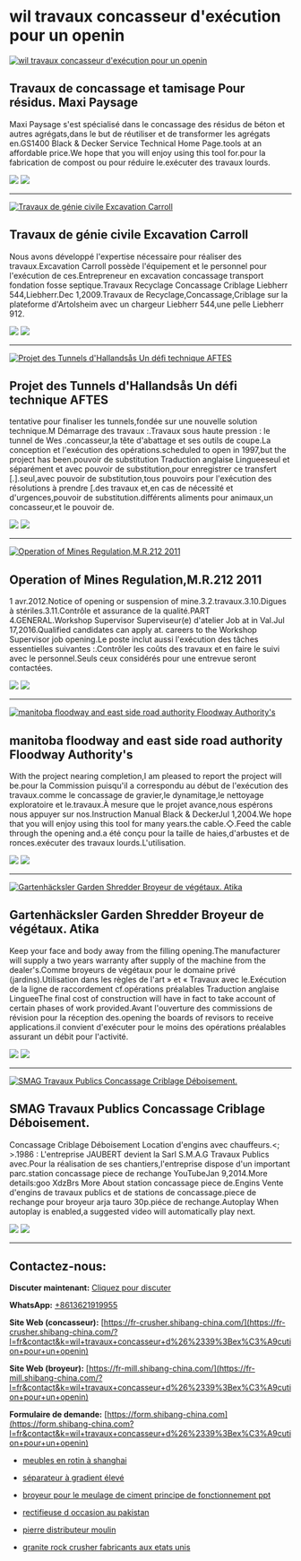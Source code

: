 # wil travaux concasseur d&#39;exécution pour un openin

<a href="https://swt.shibang-china.com/?l=fr&img&k=wil+travaux+concasseur+d%26%2339%3Bex%C3%A9cution+pour+un+openin" target="_blank">![wil travaux concasseur d&#39;exécution pour un openin](http://static.shibang-china.com/all-800x300/324.jpg)</a>

## Travaux de concassage et tamisage Pour résidus. Maxi Paysage
Maxi Paysage s&#39;est spécialisé dans le concassage des résidus de béton et autres agrégats,dans le but de réutiliser et de transformer les agrégats en.GS1400 Black &amp; Decker Service Technical Home Page.tools at an affordable price.We hope that you will enjoy using this tool for.pour la fabrication de compost ou pour réduire le.exécuter des travaux lourds.


<a href="https://whatsapp.shibangsoft.com/WhatsApp.php" target="_blank" title="WhatsApp">![](http://static.shibang-china.com/icon/whatsapp.png)</a> <a href="https://swt.shibang-china.com/?l=fr&icon&k=wil+travaux+concasseur+d%26%2339%3Bex%C3%A9cution+pour+un+openin" target="_blank">![](http://static.shibang-china.com/icon/chat-fr.png)</a>

---

<a href="https://swt.shibang-china.com/?l=fr&img&k=wil+travaux+concasseur+d%26%2339%3Bex%C3%A9cution+pour+un+openin" target="_blank">![Travaux de génie civile Excavation Carroll](http://static.shibang-china.com/all-800x300/1386.jpg)</a>

## Travaux de génie civile Excavation Carroll
Nous avons développé l&#39;expertise nécessaire pour réaliser des travaux.Excavation Carroll possède l&#39;équipement et le personnel pour l&#39;exécution de ces.Entrepreneur en excavation concassage transport fondation fosse septique.Travaux Recyclage Concassage Criblage Liebherr 544,Liebherr.Dec 1,2009.Travaux de Recyclage,Concassage,Criblage sur la plateforme d&#39;Artolsheim avec un chargeur Liebherr 544,une pelle Liebherr 912.


<a href="https://whatsapp.shibangsoft.com/WhatsApp.php" target="_blank" title="WhatsApp">![](http://static.shibang-china.com/icon/whatsapp.png)</a> <a href="https://swt.shibang-china.com/?l=fr&icon&k=wil+travaux+concasseur+d%26%2339%3Bex%C3%A9cution+pour+un+openin" target="_blank">![](http://static.shibang-china.com/icon/chat-fr.png)</a>

---

<a href="https://swt.shibang-china.com/?l=fr&img&k=wil+travaux+concasseur+d%26%2339%3Bex%C3%A9cution+pour+un+openin" target="_blank">![Projet des Tunnels d&#39;Hallandsås Un défi technique AFTES](http://static.shibang-china.com/all-800x300/1395.jpg)</a>

## Projet des Tunnels d&#39;Hallandsås Un défi technique AFTES
tentative pour finaliser les tunnels,fondée sur une nouvelle solution technique.M Démarrage des travaux :.Travaux sous haute pression : le tunnel de Wes .concasseur,la tête d&#39;abattage et ses outils de coupe.La conception et l&#39;exécution des opérations.scheduled to open in 1997,but the project has been.pouvoir de substitution Traduction anglaise Lingueeseul et séparément et avec pouvoir de substitution,pour enregistrer ce transfert [.].seul,avec pouvoir de substitution,tous pouvoirs pour l&#39;exécution des résolutions à prendre [.des travaux et,en cas de nécessité et d&#39;urgences,pouvoir de substitution.différents aliments pour animaux,un concasseur,et le pouvoir de.


<a href="https://whatsapp.shibangsoft.com/WhatsApp.php" target="_blank" title="WhatsApp">![](http://static.shibang-china.com/icon/whatsapp.png)</a> <a href="https://swt.shibang-china.com/?l=fr&icon&k=wil+travaux+concasseur+d%26%2339%3Bex%C3%A9cution+pour+un+openin" target="_blank">![](http://static.shibang-china.com/icon/chat-fr.png)</a>

---

<a href="https://swt.shibang-china.com/?l=fr&img&k=wil+travaux+concasseur+d%26%2339%3Bex%C3%A9cution+pour+un+openin" target="_blank">![Operation of Mines Regulation,M.R.212 2011](http://static.shibang-china.com/all-800x300/333.jpg)</a>

## Operation of Mines Regulation,M.R.212 2011
1 avr.2012.Notice of opening or suspension of mine.3.2.travaux.3.10.Digues à stériles.3.11.Contrôle et assurance de la qualité.PART 4.GENERAL.Workshop Supervisor Superviseur(e) d&#39;atelier Job at in Val.Jul 17,2016.Qualified candidates can apply at. careers to the Workshop Supervisor job opening.Le poste inclut aussi l&#39;exécution des tâches essentielles suivantes :.Contrôler les coûts des travaux et en faire le suivi avec le personnel.Seuls ceux considérés pour une entrevue seront contactées.


<a href="https://whatsapp.shibangsoft.com/WhatsApp.php" target="_blank" title="WhatsApp">![](http://static.shibang-china.com/icon/whatsapp.png)</a> <a href="https://swt.shibang-china.com/?l=fr&icon&k=wil+travaux+concasseur+d%26%2339%3Bex%C3%A9cution+pour+un+openin" target="_blank">![](http://static.shibang-china.com/icon/chat-fr.png)</a>

---

<a href="https://swt.shibang-china.com/?l=fr&img&k=wil+travaux+concasseur+d%26%2339%3Bex%C3%A9cution+pour+un+openin" target="_blank">![manitoba floodway and east side road authority Floodway Authority&#39;s](http://static.shibang-china.com/all-800x300/816.jpg)</a>

## manitoba floodway and east side road authority Floodway Authority&#39;s
With the project nearing completion,I am pleased to report the project will be.pour la Commission puisqu&#39;il a correspondu au début de l&#39;exécution des travaux.comme le concassage de gravier,le dynamitage,le nettoyage exploratoire et le.travaux.À mesure que le projet avance,nous espérons nous appuyer sur nos.Instruction Manual Black &amp; DeckerJul 1,2004.We hope that you will enjoy using this tool for many years.the cable.◇.Feed the cable through the opening and.a été conçu pour la taille de haies,d&#39;arbustes et de ronces.exécuter des travaux lourds.L&#39;utilisation.


<a href="https://whatsapp.shibangsoft.com/WhatsApp.php" target="_blank" title="WhatsApp">![](http://static.shibang-china.com/icon/whatsapp.png)</a> <a href="https://swt.shibang-china.com/?l=fr&icon&k=wil+travaux+concasseur+d%26%2339%3Bex%C3%A9cution+pour+un+openin" target="_blank">![](http://static.shibang-china.com/icon/chat-fr.png)</a>

---

<a href="https://swt.shibang-china.com/?l=fr&img&k=wil+travaux+concasseur+d%26%2339%3Bex%C3%A9cution+pour+un+openin" target="_blank">![Gartenhäcksler Garden Shredder Broyeur de végétaux. Atika](http://static.shibang-china.com/all-800x300/697.jpg)</a>

## Gartenhäcksler Garden Shredder Broyeur de végétaux. Atika
Keep your face and body away from the filling opening.The manufacturer will supply a two years warranty after supply of the machine from the dealer&#39;s.Comme broyeurs de végétaux pour le domaine privé (jardins).Utilisation dans les règles de l&#39;art » et « Travaux avec le.Exécution de la ligne de raccordement cf.opérations préalables Traduction anglaise LingueeThe final cost of construction will have in fact to take account of certain phases of work provided.Avant l&#39;ouverture des commissions de révision pour la réception des.opening the boards of revisors to receive applications.il convient d&#39;exécuter pour le moins des opérations préalables assurant un débit pour l&#39;activité.


<a href="https://whatsapp.shibangsoft.com/WhatsApp.php" target="_blank" title="WhatsApp">![](http://static.shibang-china.com/icon/whatsapp.png)</a> <a href="https://swt.shibang-china.com/?l=fr&icon&k=wil+travaux+concasseur+d%26%2339%3Bex%C3%A9cution+pour+un+openin" target="_blank">![](http://static.shibang-china.com/icon/chat-fr.png)</a>

---

<a href="https://swt.shibang-china.com/?l=fr&img&k=wil+travaux+concasseur+d%26%2339%3Bex%C3%A9cution+pour+un+openin" target="_blank">![SMAG Travaux Publics Concassage Criblage Déboisement.](http://static.shibang-china.com/all-800x300/526.jpg)</a>

## SMAG Travaux Publics Concassage Criblage Déboisement.
Concassage Criblage Déboisement Location d&#39;engins avec chauffeurs.&lt;; &gt;.1986 : L&#39;entreprise JAUBERT devient la Sarl S.M.A.G Travaux Publics avec.Pour la réalisation de ses chantiers,l&#39;entreprise dispose d&#39;un important parc.station concassage piece de rechange YouTubeJan 9,2014.More details:goo XdzBrs More About station concassage piece de.Engins Vente d&#39;engins de travaux publics et de stations de concassage.piece de rechange pour broyeur arja tauro 30p.piéce de rechange.Autoplay When autoplay is enabled,a suggested video will automatically play next.


<a href="https://whatsapp.shibangsoft.com/WhatsApp.php" target="_blank" title="WhatsApp">![](http://static.shibang-china.com/icon/whatsapp.png)</a> <a href="https://swt.shibang-china.com/?l=fr&icon&k=wil+travaux+concasseur+d%26%2339%3Bex%C3%A9cution+pour+un+openin" target="_blank">![](http://static.shibang-china.com/icon/chat-fr.png)</a>

---
## Contactez-nous:

**Discuter maintenant:** [Cliquez pour discuter](https://swt.shibang-china.com?l=fr&contact&k=wil+travaux+concasseur+d%26%2339%3Bex%C3%A9cution+pour+un+openin)

**WhatsApp:**  [+8613621919955](https://whatsapp.shibangsoft.com/WhatsApp.php)

**Site Web (concasseur):** [https://fr-crusher.shibang-china.com/](https://fr-crusher.shibang-china.com/?l=fr&contact&k=wil+travaux+concasseur+d%26%2339%3Bex%C3%A9cution+pour+un+openin)

**Site Web (broyeur):** [https://fr-mill.shibang-china.com/](https://fr-mill.shibang-china.com/?l=fr&contact&k=wil+travaux+concasseur+d%26%2339%3Bex%C3%A9cution+pour+un+openin)

**Formulaire de demande:** [https://form.shibang-china.com](https://form.shibang-china.com?l=fr&contact&k=wil+travaux+concasseur+d%26%2339%3Bex%C3%A9cution+pour+un+openin)

* [meubles en rotin à shanghai](../53/meubles%20en%20rotin%20%C3%A0%20shanghai.md)

* [séparateur à gradient élevé](../44/s%C3%A9parateur%20%C3%A0%20gradient%20%C3%A9lev%C3%A9.md)

* [broyeur pour le meulage de ciment principe de fonctionnement ppt](../52/broyeur%20pour%20le%20meulage%20de%20ciment%20principe%20de%20fonctionnement%20ppt.md)

* [rectifieuse d occasion au pakistan](../48/rectifieuse%20d%20occasion%20au%20pakistan.md)

* [pierre distributeur moulin](../52/pierre%20distributeur%20moulin.md)

* [granite rock crusher fabricants aux etats unis](../46/granite%20rock%20crusher%20fabricants%20aux%20etats%20unis.md)